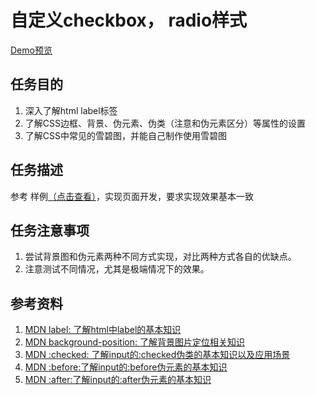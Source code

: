 # 自定义checkbox， radio样式

[Demo预览](http://pwcong.me/IFE2017-EXAMS/src/Front-End/custom-checkbox-radio/)

## 任务目的
1. 深入了解html label标签
2. 了解CSS边框、背景、伪元素、伪类（注意和伪元素区分）等属性的设置
3. 了解CSS中常见的雪碧图，并能自己制作使用雪碧图

## 任务描述
参考 样例[（点击查看）](http://p1.bqimg.com/567571/99322cf8c3283e42.png)，实现页面开发，要求实现效果基本一致

## 任务注意事项
1. 尝试背景图和伪元素两种不同方式实现，对比两种方式各自的优缺点。
2. 注意测试不同情况，尤其是极端情况下的效果。

## 参考资料
1. [MDN label: 了解html中label的基本知识](https://developer.mozilla.org/en-US/docs/Web/HTML/Element/label)
2. [MDN background-position: 了解背景图片定位相关知识](https://developer.mozilla.org/en-US/docs/Web/CSS/background-position)
3. [MDN :checked: 了解input的:checked伪类的基本知识以及应用场景](https://developer.mozilla.org/en-US/docs/Web/CSS/:checked)
4. [MDN :before:了解input的:before伪元素的基本知识](https://developer.mozilla.org/en-US/docs/Web/CSS/::before)
5. [MDN :after:了解input的:after伪元素的基本知识](https://developer.mozilla.org/en-US/docs/Web/CSS/::after)